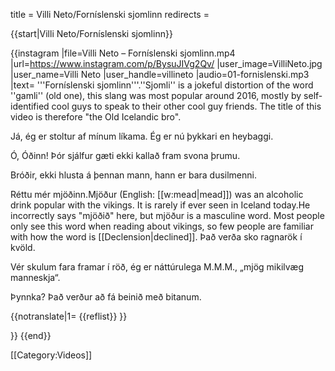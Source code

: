 title = Villi Neto/Forníslenski sjomlinn
redirects =
>>>>

{{start|Villi Neto/Forníslenski sjomlinn}}

{{instagram
|file=Villi Neto – Forníslenski sjomlinn.mp4
|url=https://www.instagram.com/p/BysuJIVg2Qv/
|user_image=VilliNeto.jpg
|user_name=Villi Neto
|user_handle=villineto
|audio=01-fornislenski.mp3
|text=
'''Forníslenski sjomlinn'''.<ref>''Sjomli'' is a jokeful distortion of the word ''gamli'' (old one), this slang was most popular around 2016, mostly by self-identified cool guys to speak to their other cool guy friends. The title of this video is therefore "the Old Icelandic bro".</ref> 

Já, ég er stoltur af mínum líkama. Ég er nú þykkari en heybaggi. 

Ó, Óðinn! Þór sjálfur gæti ekki kallað fram svona þrumu.

Bróðir, ekki hlusta á þennan mann, hann er bara dusilmenni.

Réttu mér mjöðinn.<ref>Mjöður (English: [[w:mead|mead]]) was an alcoholic drink popular with the vikings. It is rarely if ever seen in Iceland today.</ref><ref>He incorrectly says "mjöðið" here, but mjöður is a masculine word. Most people only see this word when reading about vikings, so few people are familiar with how the word is [[Declension|declined]].</ref> Það verða sko ragnarök í kvöld.

Vér skulum fara framar í röð, ég er náttúrulega M.M.M., „mjög mikilvæg manneskja“.

Þynnka? Það verður að fá beinið með bitanum.

{{notranslate|1=
{{reflist}}
}}

}}
{{end}}

[[Category:Videos]]